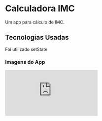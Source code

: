 # Calculadora IMC

Um app para cálculo de IMC.

## Tecnologias Usadas

Foi utilizado setState

### Imagens do App

![alt text](https://github.com/desenvolvimentoarivan/Curso-Flutter/edit/main/app1_calculadora_imc/README.md)


